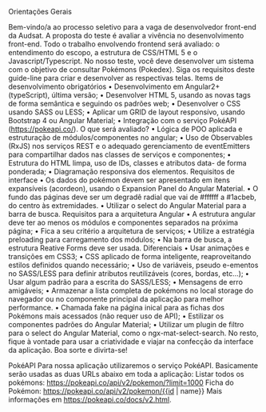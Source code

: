 Orientações Gerais

Bem-vindo/a ao processo seletivo para a vaga de desenvolvedor front-end da Audsat.
A proposta do teste é avaliar a vivência no desenvolvimento front-end. Todo o trabalho envolvendo frontend
será avaliado: o entendimento do escopo, a estrutura de CSS/HTML 5 e o Javascript/Typescript.
No nosso teste, você deve desenvolver um sistema com o objetivo de consultar Pokémons (Pokedex). Siga
os requisitos deste guide-line para criar e desenvolver as respectivas telas.
Items de desenvolvimento obrigatórios
• Desenvolvimento em Angular2+ (typeScript), última versão;
• Desenvolver HTML 5, usando as novas tags de forma semântica e seguindo os padrões web;
• Desenvolver o CSS usando SASS ou LESS;
• Aplicar um GRID de layout responsívo, usando Bootstrap 4 ou Angular Material;
• Integração com o serviço PokéAPI (https://pokeapi.co/).
O que será avaliado?
• Lógica de POO aplicada e estruturação de módulos/componentes no angular;
• Uso de Observables (RxJS) nos serviços REST e o adequado gerenciamento de eventEmitters para
compartilhar dados nas classes de serviços e componentes;
• Estrutura do HTML limpa, uso de IDs, classes e atributos data- de forma ponderada;
• Diagramação responsiva dos elementos.
Requisitos de interface
• Os dados do pokémon devem ser apresentado em itens expansíveis (acordeon), usando o Expansion
Panel do Angular Material.
• O fundo das páginas deve ser um degradê radial que vai de #ffffff a #1acbeb, do centro às extremidades.
• Utilizar o select do Angular Material para a barra de busca.
Requisitos para a arquitetura Angular
• A estrutura angular deve ter ao menos os módulos e componentes separados na próxima página;
• Fica a seu critério a arquitetura de serviços;
• Utilize a estratégia preloading para carregamento dos módulos;
• Na barra de busca, a estrutura Reative Forms deve ser usada.
Diferenciais
• Usar animações e transições em CSS3;
• CSS aplicado de forma inteligente, reaproveitando estilos definidos quando necessário;
• Uso de variáveis, pseudo e-ementos no SASS/LESS para definir atributos reutilizáveis (cores, bordas,
etc...);
• Usar algum padrão para a escrita do SASS/LESS;
• Mensagens de erro amigáveis;
• Armazenar a lista completa de pokémons no local storage do navegador ou no componente principal
da aplicação para melhor performance.
• Chamada fake na página inical para as fichas dos Pokémons mais acessados (não requer uso de API);
• Estilizar os componentes padrões do Angular Material;
• Utilizar um plugin de filtro para o select do Angular Material, como o ngx-mat-select-search.
No resto, fique à vontade para usar a criatividade e viajar na confecção da interface da aplicação.
Boa sorte e divirta-se!

PokéAPI
Para nossa aplicação utilizaremos o serviço PokéAPI. Basicamente serão usadas as duas URLs abaixo em
toda a aplicação:
Listar todos os pokémons: https://pokeapi.co/api/v2/pokemon/?limit=1000
Ficha do Pokémon: https://pokeapi.co/api/v2/pokemon/{{id | name}}
Mais informações em https://pokeapi.co/docs/v2.html.